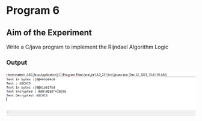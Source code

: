 # Program  6
## Aim of the Experiment
Write a C/java program to implement the Rijndael Algorithm Logic

### Output

![output](AES.png)
